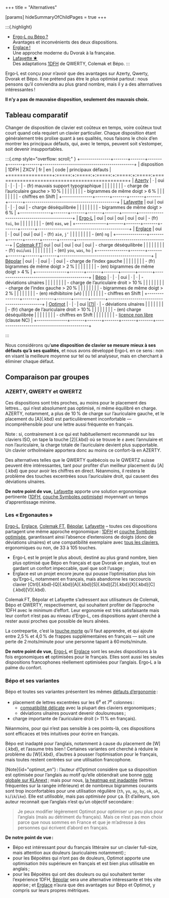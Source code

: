 +++
title = "Alternatives"

[params]
hideSummaryOfChildPages = true
+++

:::{.highlight}
- [Ergo‑L ou Bépo ?](/bepo/)
  <br> Avantages et inconvénients des deux dispositions.
- [Erglace !](/erglace/)
  <br> Une approche moderne du Dvorak à la française.
- [Lafayette ★](/lafayette/)
  <br> Des adaptations [1DFH][] de QWERTY, Colemak et Bépo.
:::

Ergo‑L est conçu pour n’avoir que des avantages sur Azerty, Qwerty, Dvorak et
Bépo. Il ne prétend pas être le plus optimisé partout : nous pensons qu’il
conviendra au plus grand nombre, mais il y a des alternatives intéressantes !

**Il n’y a pas de mauvaise disposition, seulement des mauvais choix.**


Tableau comparatif
--------------------------------------------------------------------------------

Changer de disposition de clavier est coûteux en temps, voire coûteux tout court
quand cela requiert un clavier particulier. Chaque disposition étant
généralement très prolixe quant à ses qualités, nous faisons le choix d’en
montrer les principaux défauts, qui, avec le temps, peuvent soit s’estomper,
soit devenir insupportables.

<style>
.cmp table,
.cmp td { border: 1px solid var(--fg-banner-border); padding:  0  0.5em; }
.cmp th { border: 1px solid var(--fg-banner-border); padding: 1em 0.5em; }
.cmp th { background-color: var(--bg-banner); font-weight: normal; }
.cmp tr:nth-child(3),
.cmp tr:nth-child(4) { background-color: var(--bg-accent); }
.cmp table { margin: 0 auto; border-collapse: collapse; }
.cmp ul { margin: 0.6em 0; }
</style>
:::{.cmp style="overflow: scroll;" }
+---------------+-------+-------+-------+-------+-------+---------------------------------------------+
|  disposition  | 1DFH  | ZXCV  |  fr   |  en   | code  |           principaux défauts                |
+===============+:=====:+:=====:+:=====:+:=====:+:=====:+=============================================+
| [Azerty][]    |   ·   |  oui  |   ·   |   ·   |   ·   | - (fr) mauvais support typographique        |
|               |       |       |       |       |       | - charge de l’auriculaire gauche > 10 %     |
|               |       |       |       |       |       | - bigrammes de même doigt > 6 %             |
|               |       |       |       |       |       | - chiffres en Shift                         |
+---------------+-------+-------+-------+-------+-------+---------------------------------------------+
| [Lafayette][] |  oui  |  oui  |   ·   |   ·   |  oui  | - charge déséquilibrée                      |
|               |       |       |       |       |       | - bigrammes de même doigt > 6 %             |
+---------------+-------+-------+-------+-------+-------+---------------------------------------------+
| [Ergo‑L][]    |  oui  |  oui  |  oui  |  oui  |  oui  | - (fr) `tui`, `bo`                          |
|               |       |       |       |       |       | - (en) `eas`, `we`                          |
+---------------+-------+-------+-------+-------+-------+---------------------------------------------+
| [Erglace][]   |  oui  |   ·   |  oui  |  oui  |  oui  | - (fr) `aie`, `j’`                          |
|               |       |       |       |       |       | - (en) `ng`                                 |
+---------------+-------+-------+-------+-------+-------+---------------------------------------------+
| [Colemak FT][]|  oui  |  oui  |  oui  |  oui  |  oui  | - charge déséquilibrée                      |
|               |       |       |       |       |       | - (fr) `oui`/`uoi`                          |
|               |       |       |       |       |       | - (en) `you`, `was`, `ho`                   |
+---------------+-------+-------+-------+-------+-------+---------------------------------------------+
| [Bépolar][]   |  oui  |   ·   |  oui  |   ·   |  oui  | - charge de l’index gauche                  |
|               |       |       |       |       |       | - (fr) bigrammes de même doigt > 2 %        |
|               |       |       |       |       |       | - (en) bigrammes de même doigt > 4 %        |
+---------------+-------+-------+-------+-------+-------+---------------------------------------------+
| [Bépo][]      |   ·   |   ·   |  oui  |   ·   |   ·   | - déviations ulnaires                       |
|               |       |       |       |       |       | - charge de l’auriculaire droit > 10 %      |
|               |       |       |       |       |       | - charge de l’index gauche > 20 %           |
|               |       |       |       |       |       | - bigrammes de même doigt > 2 %             |
|               |       |       |       |       |       | - (en) rédhibitoire (`wh`)                  |
|               |       |       |       |       |       | - chiffres en Shift                         |
+---------------+-------+-------+-------+-------+-------+---------------------------------------------+
| [Optimot][]   |   ·   |   ·   |  oui  |[(?)][]|   ·   | - déviations ulnaires                       |
|               |       |       |       |       |       | - (fr) charge de l’auriculaire droit > 10 % |
|               |       |       |       |       |       | - (en) charge déséquilibrée                 |
|               |       |       |       |       |       | - chiffres en Shift                         |
|               |       |       |       |       |       | - [licence non libre][] (clause NC)         |
+---------------+-------+-------+-------+-------+-------+---------------------------------------------+

<!-- do not remove the empty line above -->
:::

Nous considérons qu’**une disposition de clavier se mesure mieux à ses défauts
qu’à ses qualités**, et nous avons développé Ergo‑L en ce sens : non en visant
la meilleure moyenne sur tel ou tel analyseur, mais en cherchant à éliminer
chaque défaut.


Comparaison par groupes
-------------------------------------------------------------------------------

### AZERTY, QWERTY et QWERTZ

Ces dispositions sont très proches, au moins pour le placement des lettres… qui
n’est absolument pas optimisé, ni même équilibré en charge. AZERTY, notamment, a
plus de 10 % de charge sur l’auriculaire gauche, et le placement du [A]{.kbd}
est particulièrement inconfortable — incompréhensible pour une lettre aussi
fréquente en français.

Note : si, contrairement à ce qui est habituellement recommandé sur les claviers
ISO, on tape la touche [2]{.kbd} où se trouve le `é` avec l’annulaire et non
l’auriculaire, la charge totale de l’auriculaire devient plus supportable. Un
clavier ortholinéaire apportera donc au moins ce confort-là en AZERTY.

Des alternatives telles que le QWERTY québécois ou le QWERTZ suisse peuvent être
intéressantes, tant pour profiter d’un meilleur placement du [A]{.kbd} que pour
avoir les chiffres en direct. Néanmoins, il restera le problème des touches
excentrées sous l’auriculaire droit, qui causent des déviations ulnaires.

**De notre point de vue,** [Lafayette][] apporte une solution ergonomique
pertinente ([1DFH][], [couche Symboles optimisée][symboles]) moyennant un
temps d’apprentissage minime.


### Les « Ergonautes »

[Ergo‑L][], [Erglace][], [Colemak FT][], [Bépolar][], [Lafayette][] – toutes ces
dispositions partagent une même approche ergonomique : [1DFH][] et [couche
Symboles optimisée][symboles], garantissant ainsi l’absence d’extensions de
doigts (donc de déviations ulnaires) et une compatibilité exemplaire avec [tous
les claviers](/claviers), ergonomiques ou non, de 33 à 105 touches.

- Ergo‑L est le projet le plus abouti, destiné au plus grand nombre, bien plus
  optimisé que Bépo en français et que Dvorak en anglais, tout en gardant un
  confort impeccable, quel que soit l’usage ;
- Erglace est un projet encore jeune qui pousse l’optimisation plus loin
  qu’Ergo‑L, notamment en français, mais abandonne les raccourcis clavier
  [Ctrl]{.kbd}‑[Q]{.kbd}[A]{.kbd}[S]{.kbd}[Z]{.kbd}[X]{.kbd}[C]{.kbd}[V]{.kbd}.

Colemak FT, Bépolar et Lafayette s’adressent aux utilisateurs de Colemak,
Bépo et QWERTY, respectivement, qui souhaitent profiter de l’approche 1DFH avec
le minimum d’effort. Leur ergonomie est très satisfaisante mais leur confort
n’est pas au niveau d’Ergo‑L, ces dispositions ayant cherché à rester aussi
proches que possible de leurs aînées.

La contrepartie, c’est la [touche morte][] qu’il faut apprendre, et qui ajoute
entre 2,5 % et 4,0 % de frappes supplémentaires en français — soit une perte de
2 mots/minute pour une personne tapant à 60 mots/minute.

**De notre point de vue,** [Ergo‑L][] et [Erglace][] sont les seules
dispositions à la fois ergonomiques **et** optimisées pour le français. Elles
sont aussi les seules dispositions francophones réellement optimisées pour
l’anglais. Ergo‑L a la palme du confort.


### Bépo et ses variantes

Bépo et toutes ses variantes présentent les mêmes [défauts d’ergonomie][] :

- placement de lettres excentrées sur les 6<sup>e</sup> et 7<sup>e</sup>
  colonnes :
  - [compatibilité délicate][] avec la plupart des claviers ergonomiques ;
  - déviations ulnaires pouvant devenir douloureuses ;
- charge importante de l’auriculaire droit (> 11 % en français).

Néanmoins, pour qui n’est pas sensible à ces points-là, ces dispositions sont
efficaces et très intuitives pour écrire en français.

Bépo est inadapté pour l’anglais, notamment à cause du placement de [W]{.kbd},
et l’assume très bien ! Certaines variantes ont cherché à réduire le problème du
[W]{.kbd}, d’autres à pousser l’optimisation pour le français, mais toutes
restent centrées sur une utilisation francophone.

<!--
Une solution possible pour Optimot (et proposée par @NuclearSquid à Pyjam)
serait une permutation `h,’`, pour faire passer le `h` de [>] à [O].
- 2024-02-03
  https://discord.com/channels/794732334879473684/1202877504822579240/1203391939009847357
  On s’en branle du H.
-->

[Note]{id="optimot_en"} : l’auteur d’Optimot considère que sa disposition est
optimisée pour l’anglais au motif qu’elle obtiendrait une bonne [note globale
sur KLAnext][] ; mais pour nous, [la heatmap est inadaptée][heatmap] (lettres
fréquentes sur la rangée inférieure) et de nombreux bigrammes courants sont trop
inconfortables pour une utilisation régulière (`th`, `yo`, `ay`, `by`, `ok`,
`ak`, `ki`/`ik`/`ike`). Elle est *utilisable*, mais pas *optimisée* pour ça. Et
d’ailleurs, son auteur reconnait que l’anglais n’est qu’un objectif secondaire :

<!-- 2024-01-27
https://discord.com/channels/794732334879473684/794734985122152478/1200680341363494972
-->
> Je peux modifier légèrement Optimot pour optimiser un peu plus pour l’anglais
> (mais au détriment du français). Mais ce n’est pas mon choix parce que nous
> sommes en France et que je m’adresse à des personnes qui écrivent d’abord en
> français.

<!-- élément vide pour éviter que le prochain paragraphe soit considéré comme la
sourde de la citation — ne pas retirer ! -->
<i></i>

[(?)]:     #optimot_en
[optimot]: ./optimot_fr.png
[heatmap]: ./optimot_en.png

**De notre point de vue :**

- Bépo est intéressant pour du français littéraire sur un clavier full-size,
  mais attention aux douleurs (auriculaires notamment) ;
- pour les Bépoètes qui n’ont pas de douleurs, Optimot apporte une optimisation
  *très* supérieure en français et est bien plus utilisable en anglais ;
- pour les Bépoètes qui ont des douleurs ou qui souhaitent tenter l’expérience
  1DFH, [Bépolar][] sera une alternative intéressante et très vite apprise ; et
  [Erglace][] n’aura que des avantages sur Bépo et Optimot, y compris sur leurs
  propres métriques.

[ergo‑l]:     /
[bépo]:       /bepo
[erglace]:    /erglace
[lafayette]:  /lafayette/#qwerty-lafayette
[colemak ft]: /lafayette/#colemak-french-touch
[bépolar]:    /lafayette/#bépolar
[azerty]:     /stats/#/azerty//en+fr

[1DFH]:                /presentation#dfh-1u-distance-from-home
[touche morte]:        /presentation#caractères-accentués
[symboles]:            /presentation#couche-symboles
[défauts d’ergonomie]: /bepo/#ergonomie

[compatibilité délicate]:   /claviers/#les-limitations-de-bépo-béopy-optimot
[note globale sur KLAnext]: /articles/analyse_et_optimisation/#lapproche-optimot
[licence non libre]:        https://optimot.fr/licence.html

